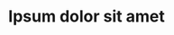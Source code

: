 ---
layout: case-study
permalink: case-studies/ipsum/

title: Ipsum dolor sit amet
client: Major
images:
  full: /assets/graphics/content/ctt_cs_hero_banner.jpg
  small:
  card: /assets/graphics/content/w_ClimateScope_Design_Shot.jpg

# Into section
s_intro:
  logos: 
    - url: /assets/graphics/content/ctt_logo.jpg
      alt: Client logo
    - url: /assets/graphics/content/ctt_logo.jpg
      alt: Client logo
  title: What is Lorem Ipsum?
  description: |
    **Lorem Ipsum** is simply dummy text of the printing and typesetting industry. Lorem Ipsum has been the industry's standard dummy text ever since the 1500s, when an unknown printer took a galley of type and scrambled it to make a type specimen book. 

# Summary section
s_summary:
  scope:
    - Quisque placerat
    - Diam non magna faucibus
    - Mollis finibus velit pellentesque
  challenge:
    title: Donec facilisis massa ac blandit interdum
    description: Etiam lacinia tempus leo eget iaculis. Integer et hendrerit metus. Cras quis metus libero. Morbi sed massa sit amet lectus rutrum varius.
  solution:
    title: Pellentesque quis felis
    description: Duis feugiat sed erat a pretium. Praesent egestas, ex vitae viverra mollis, ipsum lectus dapibus leo, ut ullamcorper erat purus eget ligula.

# Metrics section
s_metrics:
  - title: Non ullamcorper 
    description: Etiam pellentesque faucibus nunc, id ullamcorper nisi varius sit amet.
    value: 3.14
  - title: Purus gravida
    description: Duis pharetra ipsum non egestas interdum
    value: 9%
  - title: Mauris sed orci
    description: Interdum et malesuada fames ac ante ipsum primis in faucibus. Duis feugiat sed erat a pretium.
    value: 5 / 7

# Featured quote section
s_feature_quote:
  quote: Maecenas ut tortor id lacus tristique dapibus quis non dui. Donec facilisis massa ac blandit interdum. Vestibulum convallis sem sem, non sagittis enim scelerisque at. Etiam id tincidunt urna.
  source: Overheard, street corner
  class:
  bgcolor: '#ec2127'

# Quotes list section
s_quotes:
  - author:
      name: John Johnson Doe
      role: CTO at Generic Company
      image: 
        url: /assets/graphics/content/ctt_user.jpg
        alt: Quote author picture
    quote: Quisque placerat diam non magna faucibus project
    source: From Generic source

s_content:
  # Section with text on the left
  - type: section-tl
    class:
    bgcolor:
    title: Nunc et ultrices neque
    content: |
      Integer consequat tellus urna, non aliquet tellus tempor id.
      Praesent quis ligula sodales, pharetra enim blandit, venenatis ligula. Aenean at metus egestas, aliquam turpis ac, commodo ante. Nulla blandit commodo diam. In in nulla massa. Nam lobortis, odio iaculis congue fringilla, justo odio egestas tellus, sit amet iaculis metus mi in ligula. Duis vulputate gravida consequat. Suspendisse potenti. 
    images:
      - url: /assets/graphics/content/ctt_interface.png
        alt: Main image
---